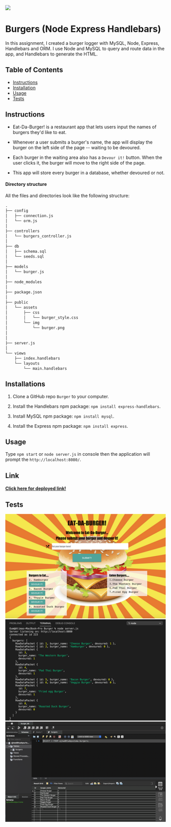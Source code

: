  ![](https://img.shields.io/github/followers/AtimaB?style=social)

# Burgers (Node Express Handlebars)

In this assignment, I created a burger logger with MySQL, Node, Express, Handlebars and  ORM. I  use Node and MySQL to query and route data in the app, and Handlebars to generate the HTML.

## Table of Contents
* [Instructions](#instructions)
* [Installation](#installation)
* [Usage](#usage)
* [Tests](#tests)

## Instructions
* Eat-Da-Burger! is a restaurant app that lets users input the names of burgers they'd like to eat.

* Whenever a user submits a burger's name, the app will display the burger on the left side of the page -- waiting to be devoured.

* Each burger in the waiting area also has a `Devour it!` button. When the user clicks it, the burger will move to the right side of the page.

* This app will store every burger in a database, whether devoured or not.

#### Directory structure
All the files and directories look like the following structure:

```
.
├── config
│   ├── connection.js
│   └── orm.js
│ 
├── controllers
│   └── burgers_controller.js
│
├── db
│   ├── schema.sql
│   └── seeds.sql
│
├── models
│   └── burger.js
│ 
├── node_modules
│ 
├── package.json
│
├── public
│   └── assets
│       ├── css
│       │   └── burger_style.css
│       └── img
│           └── burger.png
│   
│
├── server.js
│
└── views
    ├── index.handlebars
    └── layouts
        └── main.handlebars
```

## Installations

1. Clone a GitHub repo `Burger` to your computer.

2. Install the Handlebars npm package: `npm install express-handlebars`.

3. Install MySQL npm package: `npm install mysql`.

4. Install the Express npm package: `npm install express`.


## Usage
Type `npm start` or `node server.js` in console then the application will prompt the `http://localhost:8080/`.


## Link

#### [Click here for deployed link!](https://burger-burger-baby.herokuapp.com/)

## Tests
![burger](./Assets/burger.png)
![console](./Assets/console.png)
![mySQL](./Assets/mysql.png)
